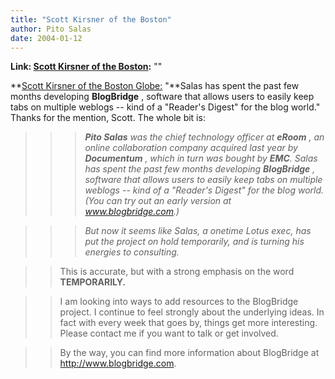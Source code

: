 ```yaml
---
title: "Scott Kirsner of the Boston"
author: Pito Salas
date: 2004-01-12
---
```


**Link: [Scott Kirsner of the Boston](None):** ""

**[Scott Kirsner of the Boston
Globe:](<http://www.boston.com/business/technology/articles/2004/01/12/tech_negativity_bubble_begins_to_deflate/>)
"**Salas has spent the past few months developing **BlogBridge** , software
that allows users to easily keep tabs on multiple weblogs -- kind of a
"Reader's Digest" for the blog world." Thanks for the mention, Scott. The
whole bit is:

>>

>>  
>
>>

>>>  
>
>>>

>>> _**Pito Salas** was the chief technology officer at **eRoom** , an online
collaboration company acquired last year by **Documentum** , which in turn was
bought by **EMC**. Salas has spent the past few months developing
**BlogBridge** , software that allows users to easily keep tabs on multiple
weblogs -- kind of a "Reader's Digest" for the blog world. (You can try out an
early version at www.blogbridge.com.)_

>>>

>>>  
>
>>>

>>> _But now it seems like Salas, a onetime Lotus exec, has put the project on
hold temporarily, and is turning his energies to consulting._

>>

>>  
>
>>

>> This is accurate, but with a strong emphasis on the word **TEMPORARILY.**

>>

>>  
>
>>

>> I am looking into ways to add resources to the BlogBridge project. I
continue to feel strongly about the underlying ideas. In fact with every week
that goes by, things get more interesting. Please contact me if you want to
talk or get involved.

>>

>>  
>
>>

>> By the way, you can find more information about BlogBridge at
<http://www.blogbridge.com>.


